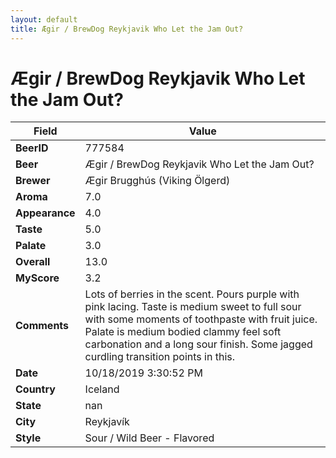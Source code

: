 ```yaml
---
layout: default
title: Ægir / BrewDog Reykjavik Who Let the Jam Out?
---
```


# Ægir / BrewDog Reykjavik Who Let the Jam Out?

| Field         | Value     |
|---------------|-----------|
| **BeerID** | 777584 |
| **Beer** | Ægir / BrewDog Reykjavik Who Let the Jam Out? |
| **Brewer** | Ægir Brugghús (Viking Ölgerd) |
| **Aroma** | 7.0 |
| **Appearance** | 4.0 |
| **Taste** | 5.0 |
| **Palate** | 3.0 |
| **Overall** | 13.0 |
| **MyScore** | 3.2 |
| **Comments** | Lots of berries in the scent. Pours purple with pink lacing. Taste is medium sweet to full sour with some moments of toothpaste with fruit juice. Palate is medium bodied clammy feel soft carbonation and a long sour finish. Some jagged curdling transition points in this. |
| **Date** | 10/18/2019 3:30:52 PM |
| **Country** | Iceland |
| **State** | nan |
| **City** | Reykjavík |
| **Style** | Sour / Wild Beer - Flavored |
